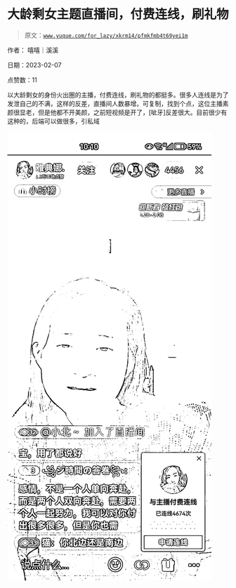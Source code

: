 # 大龄剩女主题直播间，付费连线，刷礼物

> 原文：[`www.yuque.com/for_lazy/xkrm14/pfmkfmb4t69yei1m`](https://www.yuque.com/for_lazy/xkrm14/pfmkfmb4t69yei1m)

作者： 嘻嘻｜溪溪

日期：2023-02-07

点赞数：11

以大龄剩女的身份火出圈的主播，付费连线，刷礼物的都挺多。很多人连线是为了发泄自己的不满，这样的反差，直播间人数暴增。可复制，找到个点，这位主播素颜很显老，但是他都不开美颜，之前短视频是开了，[呲牙]反差很大。目前很少有这种的，后端可以做很多，引私域

![](img/fdae03629b6c3831223df9466b6bd81d.png)  



